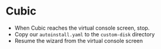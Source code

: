 # Cubic
* When Cubic reaches the virtual console screen, stop.
* Copy our `autoinstall.yaml` to the `custom-disk` directory 
* Resume the wizard from the virtual console screen